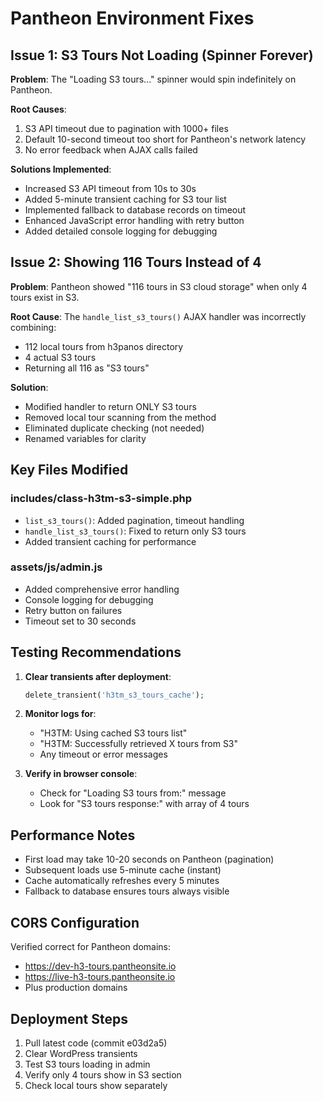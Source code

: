 # Pantheon Environment Fixes

## Issue 1: S3 Tours Not Loading (Spinner Forever)
**Problem**: The "Loading S3 tours..." spinner would spin indefinitely on Pantheon.

**Root Causes**:
1. S3 API timeout due to pagination with 1000+ files
2. Default 10-second timeout too short for Pantheon's network latency
3. No error feedback when AJAX calls failed

**Solutions Implemented**:
- Increased S3 API timeout from 10s to 30s
- Added 5-minute transient caching for S3 tour list
- Implemented fallback to database records on timeout
- Enhanced JavaScript error handling with retry button
- Added detailed console logging for debugging

## Issue 2: Showing 116 Tours Instead of 4
**Problem**: Pantheon showed "116 tours in S3 cloud storage" when only 4 tours exist in S3.

**Root Cause**: 
The `handle_list_s3_tours()` AJAX handler was incorrectly combining:
- 112 local tours from h3panos directory
- 4 actual S3 tours
- Returning all 116 as "S3 tours"

**Solution**:
- Modified handler to return ONLY S3 tours
- Removed local tour scanning from the method
- Eliminated duplicate checking (not needed)
- Renamed variables for clarity

## Key Files Modified

### includes/class-h3tm-s3-simple.php
- `list_s3_tours()`: Added pagination, timeout handling
- `handle_list_s3_tours()`: Fixed to return only S3 tours
- Added transient caching for performance

### assets/js/admin.js  
- Added comprehensive error handling
- Console logging for debugging
- Retry button on failures
- Timeout set to 30 seconds

## Testing Recommendations

1. **Clear transients after deployment**:
   ```php
   delete_transient('h3tm_s3_tours_cache');
   ```

2. **Monitor logs for**:
   - "H3TM: Using cached S3 tours list"
   - "H3TM: Successfully retrieved X tours from S3"
   - Any timeout or error messages

3. **Verify in browser console**:
   - Check for "Loading S3 tours from:" message
   - Look for "S3 tours response:" with array of 4 tours

## Performance Notes

- First load may take 10-20 seconds on Pantheon (pagination)
- Subsequent loads use 5-minute cache (instant)
- Cache automatically refreshes every 5 minutes
- Fallback to database ensures tours always visible

## CORS Configuration
Verified correct for Pantheon domains:
- https://dev-h3-tours.pantheonsite.io
- https://live-h3-tours.pantheonsite.io
- Plus production domains

## Deployment Steps
1. Pull latest code (commit e03d2a5)
2. Clear WordPress transients
3. Test S3 tours loading in admin
4. Verify only 4 tours show in S3 section
5. Check local tours show separately